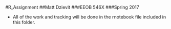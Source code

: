 #R_Assignment
##Matt Dzievit
###EEOB 546X
###Spring 2017

- All of the work and tracking will be done in the rnotebook file included in this folder.